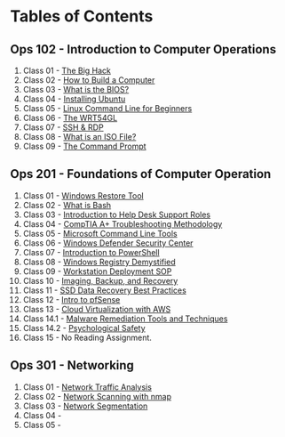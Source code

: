 # Tables of Contents

## Ops 102 - Introduction to Computer Operations

1. Class 01 - [The Big Hack](https://github.com/marcusvno/codefellows-ops-notes/blob/main/102-ops/class-01-reading-notes.md#class-01-reading-assignment)
2. Class 02 - [How to Build a Computer](https://github.com/marcusvno/codefellows-ops-notes/blob/main/102-ops/class-02-reading-notes.md#class-02-reading-assignment)
3. Class 03 - [What is the BIOS?](https://github.com/marcusvno/codefellows-ops-notes/blob/main/102-ops/class-03-reading-notes.md#class-03-reading-assignment)
4. Class 04 - [Installing Ubuntu](https://github.com/marcusvno/codefellows-ops-notes/blob/main/102-ops/class-04-reading-notes.md#class-04-reading-assignment)
5. Class 05 - [Linux Command Line for Beginners](https://github.com/marcusvno/codefellows-ops-notes/blob/main/102-ops/class-05-reading-notes.md#class-05-reading-assignment)
6. Class 06 - [The WRT54GL](https://github.com/marcusvno/codefellows-ops-notes/blob/main/102-ops/class-06-reading-notes.md#class-06-reading-assignment)
7. Class 07 - [SSH & RDP](https://github.com/marcusvno/codefellows-ops-notes/blob/main/102-ops/class-07-reading-notes.md#class-07-reading-assignment)
8. Class 08 - [What is an ISO File?](https://github.com/marcusvno/codefellows-ops-notes/blob/main/102-ops/class-08-reading-notes.md#class-08-reading-assignment)
9. Class 09 - [The Command Prompt](https://github.com/marcusvno/codefellows-ops-notes/blob/main/102-ops/class-09-reading-notes.md#class-09-reading-asignment)

## Ops 201 - Foundations of Computer Operation

1. Class 01 - [Windows Restore Tool](201-ops/reading-notes/class-01-reading-notes.md#class-01-reading-assignment)
2. Class 02 - [What is Bash](201-ops/reading-notes/class-02-reading-notes.md#class-02-reading-assignment)
3. Class 03 - [Introduction to Help Desk Support Roles](201-ops/reading-notes/class-03-reading-notes.md#class-03-reading-assignmen5)
4. Class 04 - [CompTIA A+ Troubleshooting Methodology](201-ops/reading-notes/class-04-reading-notes.md#class-04-reading-assignment)
5. Class 05 - [Microsoft Command Line Tools](201-ops/reading-notes/class-05-reading-notes.md#class-05-reading-assignmen)
6. Class 06 - [Windows Defender Security Center](/201-ops/reading-notes/class-06-reading-notes.md#class-06-reading-assignment)
7. Class 07 - [Introduction to PowerShell](/201-ops/reading-notes/class-07-reading-notes.md#class-07-reading-assignment)
8. Class 08 - [Windows Registry Demystified](/201-ops/reading-notes/class-08-reading-notes.md#class-08-reading-assignment)
9. Class 09 - [Workstation Deployment SOP](/201-ops/reading-notes/class-09-reading-notes.md#class-09-reading-assignment)
10. Class 10 - [Imaging, Backup, and Recovery](/201-ops/reading-notes/class-10-reading-notes.md#class-10-reading-assignment)
11. Class 11 - [SSD Data Recovery Best Practices](/201-ops/reading-notes/class-11-reading-notes.md#class-11-reading-assignment)
12. Class 12 - [Intro to pfSense](/201-ops/reading-notes/class-12-reading-notes.md#class-12-reading-assignment)
13. Class 13 - [Cloud Virtualization with AWS](/201-ops/reading-notes/class-13-reading-notes.md#class-13-reading-assignment)
14. Class 14.1 - [Malware Remediation Tools and Techniques](/201-ops/reading-notes/class-14-reading-notes-pt1.md#class-14-reading-assignment)
15. Class 14.2 - [Psychological Safety](201-ops/reading-notes/class-14-reading-notes-pt-2.md#class-14-reading-assignment)
16. Class 15 - No Reading Assignment.

## Ops 301 - Networking

1. Class 01 - [Network Traffic Analysis](301-ops/reading-notes/class-01-reading-notes.md#class-01-reading-assignment)
2. Class 02 - [Network Scanning with nmap](301-ops/reading-notes/class-02-reading-notes.md#class-02-reading-assignment)
3. Class 03 - [Network Segmentation](301-ops/reading-notes/class-03-reading-notes.md#class-03-reading-assignment)
4. Class 04 - []()
5. Class 05 - []()
